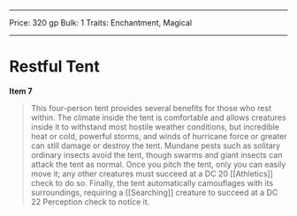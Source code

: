 
---
Price: 320 gp
Bulk: 1
Traits: Enchantment, Magical

---

# Restful Tent

**Item 7**

> This four-person tent provides several benefits for those who rest within. The climate inside the tent is comfortable and allows creatures inside it to withstand most hostile weather conditions, but incredible heat or cold, powerful storms, and winds of hurricane force or greater can still damage or destroy the tent. Mundane pests such as solitary ordinary insects avoid the tent, though swarms and giant insects can attack the tent as normal. Once you pitch the tent, only you can easily move it; any other creatures must succeed at a DC 20 [[Athletics]] check to do so. Finally, the tent automatically camouflages with its surroundings, requiring a [[Searching]] creature to succeed at a DC 22 Perception check to notice it.
